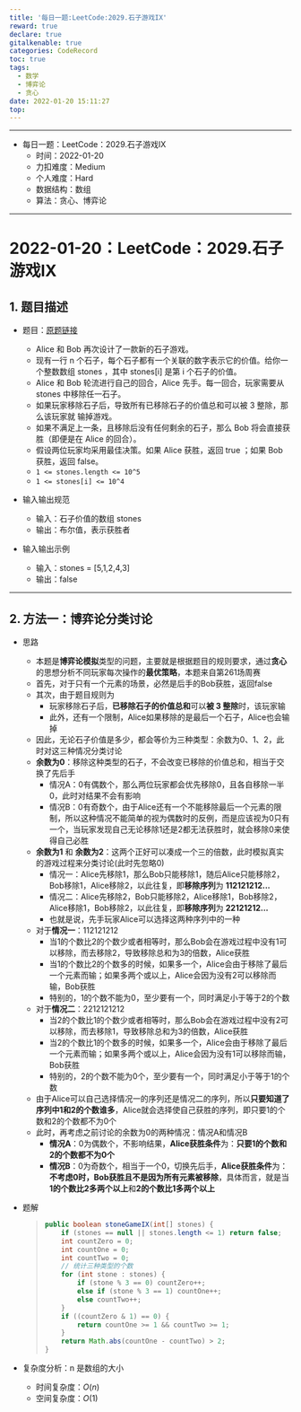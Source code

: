 ```yaml
---
title: '每日一题:LeetCode:2029.石子游戏IX'
reward: true
declare: true
gitalkenable: true
categories: CodeRecord
toc: true
tags:
  - 数学
  - 博弈论
  -	贪心
date: 2022-01-20 15:11:27
top:
---
```

---

* 每日一题：LeetCode：2029.石子游戏IX
  * 时间：2022-01-20
  * 力扣难度：Medium
  * 个人难度：Hard
  * 数据结构：数组
  * 算法：贪心、博弈论


---

<!-- more -->

# 2022-01-20：LeetCode：2029.石子游戏IX

## 1. 题目描述

* 题目：[原题链接](https://leetcode-cn.com/problems/stone-game-ix/)

  * Alice 和 Bob 再次设计了一款新的石子游戏。
  * 现有一行 n 个石子，每个石子都有一个关联的数字表示它的价值。给你一个整数数组 stones ，其中 stones[i] 是第 i 个石子的价值。
  * Alice 和 Bob 轮流进行自己的回合，Alice 先手。每一回合，玩家需要从 stones 中移除任一石子。
  * 如果玩家移除石子后，导致所有已移除石子的价值总和可以被 3 整除，那么该玩家就 输掉游戏。
  * 如果不满足上一条，且移除后没有任何剩余的石子，那么 Bob 将会直接获胜（即便是在 Alice 的回合）。
  * 假设两位玩家均采用最佳决策。如果 Alice 获胜，返回 true ；如果 Bob 获胜，返回 false。
  * `1 <= stones.length <= 10^5`
  * `1 <= stones[i] <= 10^4`

* 输入输出规范

  * 输入：石子价值的数组 stones
  * 输出：布尔值，表示获胜者

* 输入输出示例

  * 输入：stones = [5,1,2,4,3]
  * 输出：false
  

---

## 2. 方法一：博弈论分类讨论

* 思路

  * 本题是**博弈论模拟**类型的问题，主要就是根据题目的规则要求，通过**贪心**的思想分析不同玩家每次操作的**最优策略**，本题来自第261场周赛
  * 首先，对于只有一个元素的场景，必然是后手的Bob获胜，返回false
  * 其次，由于题目规则为
    * 玩家移除石子后，**已移除石子的价值总和**可以**被 3 整除**时，该玩家输
    * 此外，还有一个限制，Alice如果移除的是最后一个石子，Alice也会输掉
  * 因此，无论石子价值是多少，都会等价为三种类型：余数为0、1、2，此时对这三种情况分类讨论
  * **余数为0**：移除这种类型的石子，不会改变已移除的价值总和，相当于交换了先后手
    * 情况A：0有偶数个，那么两位玩家都会优先移除0，且各自移除一半0，此时对结果不会有影响
    * 情况B：0有奇数个，由于Alice还有一个不能移除最后一个元素的限制，所以这种情况不能简单的视为偶数时的反例，而是应该视为0只有一个，当玩家发现自己无论移除1还是2都无法获胜时，就会移除0来使得自己必胜
  * **余数为1** 和 **余数为2**：这两个正好可以凑成一个三的倍数，此时模拟真实的游戏过程来分类讨论(此时先忽略0)
    * 情况一：Alice先移除1，那么Bob只能移除1，随后Alice只能移除2，Bob移除1，Alice移除2，以此往复，即**移除序列**为 **112121212...**
    * 情况二：Alice先移除2，Bob只能移除2，Alice移除1，Bob移除2，Alice移除1，Bob移除2，以此往复，即**移除序列**为 **22121212...**
    * 也就是说，先手玩家Alice可以选择这两种序列中的一种
  * 对于**情况一**：112121212
    * 当1的个数比2的个数少或者相等时，那么Bob会在游戏过程中没有1可以移除，而去移除2，导致移除总和为3的倍数，Alice获胜
    * 当1的个数比2的个数多的时候，如果多一个，Alice会由于移除了最后一个元素而输；如果多两个或以上，Alice会因为没有2可以移除而输，Bob获胜
    * 特别的，1的个数不能为0，至少要有一个，同时满足小于等于2的个数
  * 对于**情况二**：2212121212
    * 当2的个数比1的个数少或者相等时，那么Bob会在游戏过程中没有2可以移除，而去移除1，导致移除总和为3的倍数，Alice获胜
    * 当2的个数比1的个数多的时候，如果多一个，Alice会由于移除了最后一个元素而输；如果多两个或以上，Alice会因为没有1可以移除而输，Bob获胜
    * 特别的，2的个数不能为0个，至少要有一个，同时满足小于等于1的个数
  * 由于Alice可以自己选择情况一的序列还是情况二的序列，所以**只要知道了序列中1和2的个数谁多**，Alice就会选择使自己获胜的序列，即只要1的个数和2的个数都不为0个
  * 此时，再考虑之前讨论的余数为0的两种情况：情况A和情况B
    * **情况A**：0为偶数个，不影响结果，**Alice获胜条件**为：**只要1的个数和2的个数都不为0个**
    * **情况B**：0为奇数个，相当于一个0，切换先后手，**Alice获胜条件**为：**不考虑0时，Bob获胜且不是因为所有元素被移除**，具体而言，就是当**1的个数比2多两个以上**和**2的个数比1多两个以上**
  
* 题解

  > ```java
  > public boolean stoneGameIX(int[] stones) {
  >     if (stones == null || stones.length <= 1) return false;
  >     int countZero = 0;
  >     int countOne = 0;
  >     int countTwo = 0;
  >     // 统计三种类型的个数
  >     for (int stone : stones) {
  >         if (stone % 3 == 0) countZero++;
  >         else if (stone % 3 == 1) countOne++;
  >         else countTwo++;
  >     }
  >     if ((countZero & 1) == 0) {
  >         return countOne >= 1 && countTwo >= 1;
  >     }
  >     return Math.abs(countOne - countTwo) > 2;
  > }
  > ```

* 复杂度分析：n 是数组的大小

  * 时间复杂度：$O(n)$
  * 空间复杂度：$O(1)$

